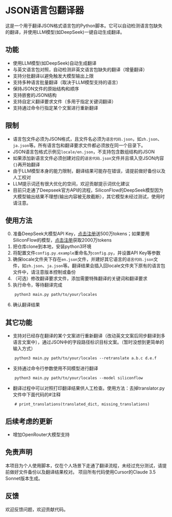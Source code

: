 # JSON语言包翻译器

这是一个用于翻译JSON格式语言包的Python脚本。它可以自动检测语言包缺失的翻译，并使用LLM模型(如DeepSeek)一键自动生成翻译。

## 功能

- 使用LLM模型(如DeepSeek)自动生成翻译
- 与英文语言包对照，自动检测非英文语言包缺失的翻译（增量翻译）
- 支持分批翻译以避免触发大模型输出上限
- 支持多种语言批量翻译（取决于LLM模型支持的语言）
- 保持JSON文件的原始结构和顺序
- 支持嵌套的JSON结构
- 支持自定义翻译要求文件（多用于指定关键词翻译）
- 支持通过命令行指定某个文案进行重新翻译

## 限制

- 语言包文件必须为JSON格式，且文件名必须为`语言代码.json`，如`zh.json`、`ja.json`等。所有语言包和翻译要求文件都必须放在同一个目录下。
- JSON语言包格式示例见`locale/en.json`，不支持包含数组结构的JSON
- 如果添加新语言文件必须创建对应的`语言代码.json`文件并且填入空JSON内容`{}`再开始翻译
- 由于LLM模型本身的能力限制，翻译结果可能存在错误，请提前做好备份以及人工校对
- LLM提示词还有很大优化的空间，欢迎贡献提示词优化建议
- 目前只走通了Deepseek官方API的流程，SiliconFlow的DeepSeek模型因为大模型输出结果不理想(输出内容被无故截断），其它模型未经过测试，使用时请注意。

## 使用方法

0. 准备DeepSeek大模型API Key，[点击注册](https://deepseek.com/)送500万tokens；如果要用SiliconFlow的模型，[点击注册](https://cloud.siliconflow.cn/i/cVmjfg55)获取2000万tokens
1. 把仓库clone到本地，安装python3环境
2. 将配置文件`config.py.example`重命名为`config.py`，并设置API Key等参数
3. 确保locale文件夹下存在`en.json`文件，并建好其它语言的`语言代码.json`文件，如`zh.json`、`ja.json`等。翻译结果会插入回locale文件夹下原有的语言包文件中，请注意版本控制或备份
4. （可选）修改翻译要求文件，添加需要特殊翻译的关键词和翻译要求
5. 执行命令，等待翻译完成

```
    python3 main.py path/to/your/locales
```

6. 确认翻译结果

## 其它功能

- 支持对已经存在翻译的某个文案进行重新翻译（改动英文文案后同步翻译到多语言文案中），通过JSON中的字段路径标识目标文案。（暂时没想到更简单的输入方式）

```
    python3 main.py path/to/your/locales --retranslate a.b.c d.e.f
```

- 支持通过命令行参数使用不同模型进行翻译

```
    python3 main.py path/to/your/locales --model siliconflow
```

- 翻译过程中可以对照打印翻译结果供人工检查。使用方法：去掉translator.py文件中下面代码的#注释

```
    # print_translations(translated_dict, missing_translations)
```

## 后续考虑的更新

- 增加OpenRouter大模型支持

## 免责声明

本项目为个人使用脚本，仅在个人场景下走通了翻译流程，未经过充分测试，请提前做好文件备份以及翻译结果校对。
项目所有代码使用Cursor的Claude 3.5 Sonnet版本生成。

## 反馈

欢迎反馈问题，欢迎贡献代码。
